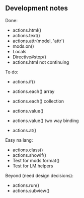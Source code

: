 Development notes
-----------------

Done:

 * actions.html()
 * actions.text()
 * actions.attr(model, 'attr')
 * mods.on()
 * Locals
 * Directive#stop()
 * actions.html not continuing

To do:

 * actions.if()
 * actions.each() array
 * actions.each() collection

 * actions.value()
 * actions.value() two way binding
 * actions.at()

Easy na lang:

 * actions.class()
 * actions.showIf()
 * Test for mods.format()
 * Test for LM.helpers

Beyond (need design decisions):

 * actions.run()
 * actions.subview()

